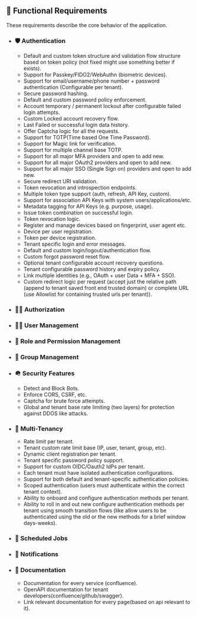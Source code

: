 ## 📝 Functional Requirements

These requirements describe the core behavior of the application.

- ### 🛡️ Authentication
    - Default and custom token structure and validation flow structure based on token policy (not fixed might use something better if exists).
    - Support for Passkey/FIDO2/WebAuthn (biometric devices).
    - Support for email/username/phone number + password authentication (Configurable per tenant).
    - Secure password hashing.
    - Default and custom password policy enforcement.
    - Account temporary / permanent lockout after configurable failed login attempts.
    - Custom Locked account recovery flow.
    - Last Failed or successful login data history.
    - Offer Captcha logic for all the requests.
    - Support for TOTP(Time based One Time Password).
    - Support for Magic link for verification.
    - Support for multiple channel base TOTP.
    - Support for all major MFA providers and open to add new.
    - Support for all major OAuth2 providers and open to add new.
    - Support for all major SSO (Single Sign on) providers and open to add new.
    - Secure redirect URI validation.
    - Token revocation and introspection endpoints.
    - Multiple token type support (auth, refresh, API Key, custom).
    - Support for association API Keys with system users/applications/etc.
    - Metadata tagging for API Keys (e.g. purpose, usage).
    - Issue token combination on successful login.
    - Token revocation logic.
    - Register and manage devices based on fingerprint, user agent etc.
    - Device per user registration.
    - Token per device registration.
    - Tenant specific login and error messages.
    - Default and custom login/logout/authentication flow.
    - Custom forgot password reset flow.
    - Optional tenant configurable account recovery questions.
    - Tenant configurable password history and expiry policy.
    - Link multiple identities (e.g., OAuth + user Data + MFA + SSO).
    - Custom redirect logic per request (accept just the relative path (append to tenant saved front end trusted domain) or complete URL (use Allowlist for containing trusted urls per tenant)).

- ### ✍🏽 Authorization

- ### 👶🏽 User Management

- ### 🚦 Role and Permission Management

- ### 👥 Group Management

- ### 🪖 Security Features
    - Detect and Block Bots.
    - Enforce CORS, CSRF, etc.
    - Captcha for brute force attempts.
    - Global and tenant base rate limiting (two layers) for protection against DDOS like attacks.

- ### 🏢 Multi-Tenancy
    - Rate limit per tenant.
    - Tenant custom rate limit base (IP, user, tenant, group, etc).
    - Dynamic client registration per tenant.
    - Tenant specific password policy support.
    - Support for custom OIDC/Oauth2 IdPs per tenant.
    - Each tenant must have isolated authentication configurations.
    - Support for both default and tenant-specific authentication policies.
    - Scoped authentication (users must authenticate within the correct tenant context).
    - Ability to onboard and configure authentication methods per tenant.
    - Ability to roll in and out new configure authentication methods per tenant using smooth transition flows (like allow users to be authenticated using the old or the new methods for a brief window days-weeks).

- ### 📆 Scheduled Jobs

- ### 🔔 Notifications

- ### 📜 Documentation
    - Documentation for every service (confluence).
    - OpenAPI documentation for tenant developers(confluence/github/swagger).
    - Link relevant documentation for every page(based on api relevant to it).

